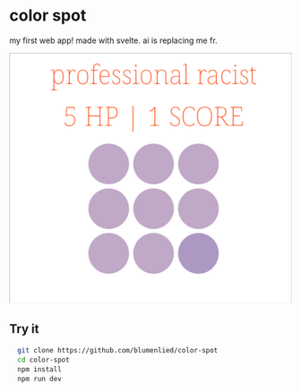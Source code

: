 
# color spot

my first web app! made with svelte. ai is replacing me fr.

![preview](./preview.png)

## Try it

```bash
  git clone https://github.com/blumenlied/color-spot
  cd color-spot
  npm install 
  npm run dev
```
    

